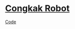 # [Congkak Robot](https://www.ev3dev.org/projects/2016/08/23/Congkak-Robot)

[Code](https://github.com/jimmyasyraf/congkak-robot)

